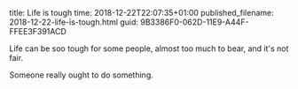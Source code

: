 title: Life is tough
time: 2018-12-22T22:07:35+01:00
published_filename: 2018-12-22-life-is-tough.html
guid: 9B3386F0-062D-11E9-A44F-FFEE3F391ACD

Life can be soo tough for some people, almost too much to bear, and it's not fair.

Someone really ought to do something.
